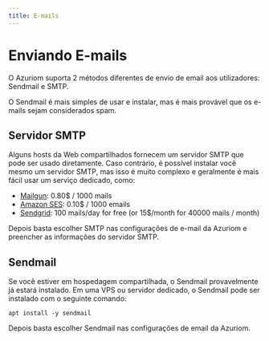 ```yaml
---
title: E-mails
---
```


# Enviando E-mails

O Azuriom suporta 2 métodos diferentes de envio de email aos utilizadores: Sendmail e SMTP.

O Sendmail é mais simples de usar e instalar, mas é mais provável que os e-mails sejam considerados spam.

## Servidor SMTP

Alguns hosts da Web compartilhados fornecem um servidor SMTP que pode ser usado diretamente. Caso contrário, é possível instalar você mesmo um servidor SMTP, mas isso é muito complexo e geralmente é mais fácil usar um serviço dedicado, como:
* [Mailgun](https://www.mailgun.com/): 0.80$ / 1000 mails
* [Amazon SES](https://aws.amazon.com/ses/): 0.10$ / 1000 emails
* [Sendgrid](https://sendgrid.com/): 100 mails/day for free (or 15$/month for 40000 mails / month)

Depois basta escolher SMTP nas configurações de e-mail da Azuriom e preencher as informações do servidor SMTP.

## Sendmail

Se você estiver em hospedagem compartilhada, o Sendmail provavelmente já estará instalado. Em uma VPS ou servidor dedicado, o Sendmail pode ser instalado com o seguinte comando:
```
apt install -y sendmail
```

Depois basta escolher Sendmail nas configurações de email da Azuriom.
